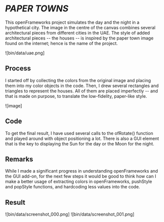 # *PAPER TOWNS*

This openFrameworks project simulates the day and the night in a hypothetical city. The image in the centre of the canvas combines several architectural pieces from different cities in the UAE. The style of added architectural pieces -- the houses -- is inspired by the paper town image found on the internet; hence is the name of the project.

![bin/data/uae.png]

## Process

I started off by collecting the colors from the original image and placing them into my color objects in the code. Then, I drew several rectangles and triangles to represent the houses. All of them are placed imperfectly -- and that is made on purpose, to translate the low-fidelity, paper-like style.

![image]

## Code

To get the final result, I have used several calls to the ofRotate() function and played around with object positioning a lot. There is also a GUI element that is the key to displaying the Sun for the day or the Moon for the night.

## Remarks

While I made a significant progress in understanding openFrameworks and the GUI add-on, for the next few steps it would be good to think how can I make a better usage of extracting colors in openFrameworks, pushStyle and popStyle functions, and hardcoding less values into the code.

## Result

![bin/data/screenshot_000.png]
![bin/data/screenshot_001.png]
